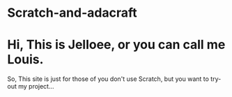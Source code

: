# Scratch-and-adacraft
 
<!DOCTYPE html>
<html>
<head>
<title>Random, A Platformer</title>
</head>
<body>

<h1>Hi, This is Jelloee, or you can call me Louis.</h1>
<p>So, This site is just for those of you don't use Scratch, but you want to try-out my project...</p>

</body>
</html>
